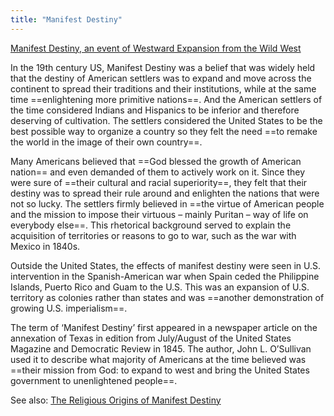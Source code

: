 ```yaml
---
title: "Manifest Destiny"
---
```


[Manifest Destiny, an event of Westward Expansion from the Wild West](https://www.historynet.com/manifest-destiny/)

In the 19th century US, Manifest Destiny was a belief that was widely held that the destiny of American settlers was to expand and move across the continent to spread their traditions and their institutions, while at the same time ==enlightening more primitive nations==. And the American settlers of the time considered Indians and Hispanics to be inferior and therefore deserving of cultivation. The settlers considered the United States to be the best possible way to organize a country so they felt the need ==to remake the world in the image of their own country==.

Many Americans believed that ==God blessed the growth of American nation== and even demanded of them to actively work on it. Since they were sure of ==their cultural and racial superiority==, they felt that their destiny was to spread their rule around and enlighten the nations that were not so lucky. The settlers firmly believed in ==the virtue of American people and the mission to impose their virtuous – mainly Puritan – way of life on everybody else==. This rhetorical background served to explain the acquisition of territories or reasons to go to war, such as the war with Mexico in 1840s.

Outside the United States, the effects of manifest destiny were seen in U.S. intervention in the Spanish-American war when Spain ceded the Philippine Islands, Puerto Rico and Guam to the U.S. This was an expansion of U.S. territory as colonies rather than states and was ==another demonstration of growing U.S. imperialism==.

The term of ‘Manifest Destiny’ first appeared in a newspaper article on the annexation of Texas in edition from July/August of the United States Magazine and Democratic Review in 1845. The author, John L. O’Sullivan used it to describe what majority of Americans at the time believed was ==their mission from God: to expand to west and bring the United States government to unenlightened people==.

See also: [The Religious Origins of Manifest Destiny](https://readwise.io/reader/shared/01gwbag7mpybwtjdb3ffnjhvnd
)
